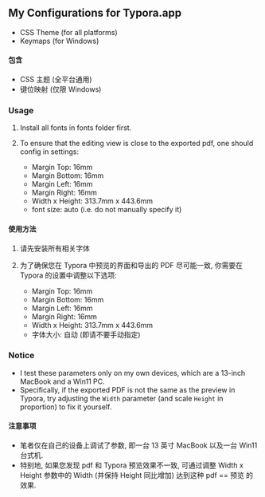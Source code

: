 ## My Configurations for Typora.app

- CSS Theme (for all platforms)
- Keymaps (for Windows)

#### 包含
- CSS 主题 (全平台通用)
- 键位映射 (仅限 Windows)

### Usage
1. Install all fonts in fonts folder first.

2. To ensure that the editing view is close to the exported pdf, one should config in settings:
    - Margin Top: 16mm
    - Margin Bottom: 16mm
    - Margin Left: 16mm
    - Margin Right: 16mm
    - Width x Height: 313.7mm x 443.6mm
    - font size: auto (i.e. do not manually specify it)

#### 使用方法
1. 请先安装所有相关字体

2. 为了确保您在 Typora 中预览的界面和导出的 PDF 尽可能一致, 你需要在 Typora 的设置中调整以下选项:
    - Margin Top: 16mm
    - Margin Bottom: 16mm
    - Margin Left: 16mm
    - Margin Right: 16mm
    - Width x Height: 313.7mm x 443.6mm
    - 字体大小: 自动 (即请不要手动指定)

### Notice
- I test these parameters only on my own devices, which are a 13-inch MacBook and a Win11 PC. 
- Specifically, if the exported PDF is not the same as the preview in Typora, try adjusting the `Width` parameter (and scale `Height` in proportion) to fix it yourself.

#### 注意事项
- 笔者仅在自己的设备上调试了参数, 即一台 13 英寸 MacBook 以及一台 Win11 台式机.
- 特别地, 如果您发现 pdf 和 Typora 预览效果不一致, 可通过调整 Width x Height 参数中的 Width (并保持 Height 同比增加) 达到这种 pdf == 预览 的效果.
